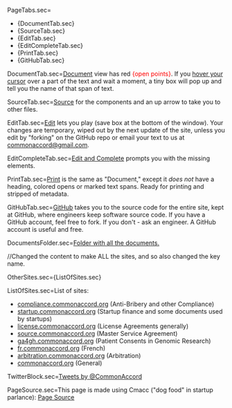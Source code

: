 
PageTabs.sec=<ul><li>{DocumentTab.sec}<li>{SourceTab.sec}<li>{EditTab.sec}<li>{EditCompleteTab.sec}<li>{PrintTab.sec}<li>{GitHubTab.sec}</ul>

DocumentTab.sec=<a href="index.php?action=doc&file={DemoDocName!!}">Document</a> view has red <font color="red">{open points}</font>. If you <u>hover your cursor</u> over a part of the text and wait a moment, a tiny box will pop up and tell you the name of that span of text.

SourceTab.sec=<a href="index.php?action=source&file={DemoDocName!!}">Source</a> for the components and an up arrow to take you to other files.

EditTab.sec=<a href="index.php?action=edit&file={DemoDocName!!}">Edit</a> lets you play (save box at the bottom of the window).  Your changes are  temporary, wiped out by the next update of the site, unless you edit by "forking" on the GitHub repo or email your text to us at <a href="mailto:commonaccord@gmail.com">commonaccord@gmail.com</a>.</span>

EditCompleteTab.sec=<a href="index.php?action=openedit&file={DemoDocName!!}">Edit and Complete</a> prompts you with the missing elements.

PrintTab.sec=<a href="index.php?action=print&file={DemoDocName!!}">Print</a> is the same as "Document," except it <i>does not</i> have a heading, colored opens or marked text spans. Ready for printing and stripped of metadata.

GitHubTab.sec=<a href="http://github.com/CommonAccord/{Site-Name!!}/blob/master/Doc/{DemoDocName!!}">GitHub</a> takes you to the source code for the entire site, kept at GitHub, where engineers keep software source code. If you have a GitHub account, feel free to fork.  If you don't - ask an engineer.  A GitHub account is useful and free.

DocumentsFolder.sec=<a href="index.php?action=list&file=/">Folder with all the documents.</a>

//Changed the content to make ALL the sites, and so also changed the key name. 

OtherSites.sec={ListOfSites.sec}

ListOfSites.sec=List of sites: <ul><li><a href="http://compliance.commonaccord.org">compliance.commonaccord.org</a> (Anti-Bribery and other Compliance)<li><a href="http://startup.commonaccord.org">startup.commonaccord.org</a> (Startup finance and some documents used by startups)<li><a href="http://license.commonaccord.org">license.commonaccord.org</a> (License Agreements generally)<li><a href="http://source.commonaccord.org">source.commonaccord.org</a> (Master Service Agreement)<li>   <a href="http://ga4gh.commonaccord.org">ga4gh.commonaccord.org</a> (Patient Consents in Genomic Research)<li><a href="http://fr.commonaccord.org">fr.commonaccord.org</a> (French)<li><a href="http://arbitration.commonaccord.org">arbitration.commonaccord.org</a> (Arbitration)<li>   <a href="http://commonaccord.org">commonaccord.org</a> (General)</ul>

TwitterBlock.sec=<a class="twitter-timeline" href="https://twitter.com/CommonAccord/with_replies" data-widget-id="574817616360964096" width="600" height="300">Tweets by @CommonAccord</a><script>!function(d,s,id){var js,fjs=d.getElementsByTagName(s)[0],p=/^http:/.test(d.location)?'http':'https';if(!d.getElementById(id)){js=d.createElement(s);js.id=id;js.src=p+"://platform.twitter.com/widgets.js";fjs.parentNode.insertBefore(js,fjs);}}(document,"script","twitter-wjs");</script>

PageSource.sec=This page is made using Cmacc ("dog food" in startup parlance): <a href="index.php?action=source&file=ZZZ/landing.md">Page Source</a>
